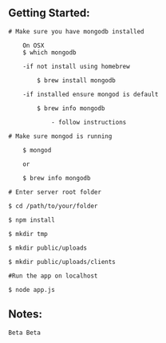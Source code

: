 Getting Started:
---------------
	
	# Make sure you have mongodb installed 
		
		On OSX	
		$ which mongodb
		
		-if not install using homebrew
		
			$ brew install mongodb

		-if installed ensure mongod is default
		
			$ brew info mongodb

				- follow instructions
	
	# Make sure mongod is running

		$ mongod 
		
		or 

		$ brew info mongodb	
	
	# Enter server root folder

	$ cd /path/to/your/folder

	$ npm install
	
	$ mkdir tmp
	
	$ mkdir public/uploads	

	$ mkdir public/uploads/clients	

	#Run the app on localhost	

	$ node app.js
	
	


Notes:
---------------

	Beta Beta


